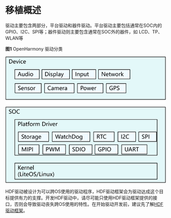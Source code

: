 # 移植概述


驱动主要包含两部分，平台驱动和器件驱动。平台驱动主要包括通常在SOC内的GPIO、I2C、SPI等；器件驱动则主要包含通常在SOC外的器件，如 LCD、TP、WLAN等


  **图1** OpenHarmony 驱动分类

  ![zh-cn_image_0000001207599659](figures/zh-cn_image_0000001207599659.png)


HDF驱动被设计为可以跨OS使用的驱动程序，HDF驱动框架会为驱动达成这个目标提供有力的支撑。开发HDF驱动中，请尽可能只使用HDF驱动框架提供的接口，否则会导致驱动丧失跨OS使用的特性。在开始驱动开发前，建议先了解[HDF驱动框架](../driver/driver-hdf-overview.md)。
